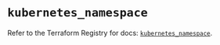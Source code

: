 # `kubernetes_namespace`

Refer to the Terraform Registry for docs: [`kubernetes_namespace`](https://registry.terraform.io/providers/hashicorp/kubernetes/2.38.0/docs/resources/namespace).
